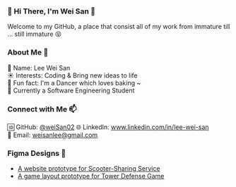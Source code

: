 ### 👋 Hi There, I'm Wei San 👋
Welcome to my GitHub, a place that consist all of my work from immature till ... still immature 😝

### About Me 🐾
🌼 Name: Lee Wei San <br>
☀️ Interests: Coding & Bring new ideas to life <br>
🍞 Fun fact: I'm a Dancer which loves baking ~<br>
🔭 Currently a Software Engineering Student<br>

### Connect with Me 📫
🆔 GitHub: [@weiSan02](https://github.com/weiSan02)
🌐 LinkedIn: www.linkedin.com/in/lee-wei-san<br>
💌 Email: weisanlee@gmail.com<br>

### Figma Designs 🎨
- [A website prototype for Scooter-Sharing Service](https://www.figma.com/file/AxfvyfP9441l4IHQSGGMi3/webpro?type=design&node-id=0-1&mode=design&t=JKrVcLOXASHNDL8A-0)<br>
- [A game layout prototype for Tower Defense Game](https://www.figma.com/file/VhpNAM7fIeSntQD25IrFR1/Untitled?type=design&node-id=9-126&mode=design&t=l1C8FO5ortx4pIEf-0)<br>


<!--
**weiSan02/weiSan02** is a ✨ _special_ ✨ repository because its `README.md` (this file) appears on your GitHub profile.

Here are some ideas to get you started:

- 🔭 I’m currently working on ...
- 🌱 I’m currently learning ...
- 👯 I’m looking to collaborate on ...
- 🤔 I’m looking for help with ...
- 💬 Ask me about ...
- 📫 How to reach me: ...
- 😄 Pronouns: ...
- ⚡ Fun fact: ...
-->
